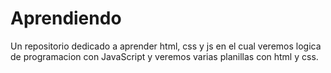 # Aprendiendo
Un repositorio dedicado a aprender html, css y js   en el cual veremos  logica de programacion con JavaScript y veremos varias planillas con html y css.
